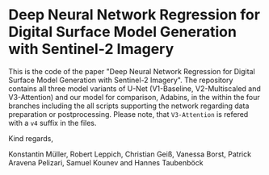 # Deep Neural Network Regression for Digital Surface Model Generation with Sentinel-2 Imagery

This is the code of the paper "Deep Neural Network Regression for Digital Surface Model Generation with Sentinel-2 Imagery".
The repository contains all three model variants of U-Net (V1-Baseline, V2-Multiscaled and V3-Attention) and our model for comparison, Adabins, in the within the four branches including the all scripts supporting the network regarding data preparation or postprocessing. Please note, that `V3-Attention` is refered with a `v4` suffix in the files.


Kind regards,

Konstantin Müller, Robert Leppich, Christian Geiß, Vanessa Borst, Patrick Aravena Pelizari, Samuel Kounev and Hannes Taubenböck

